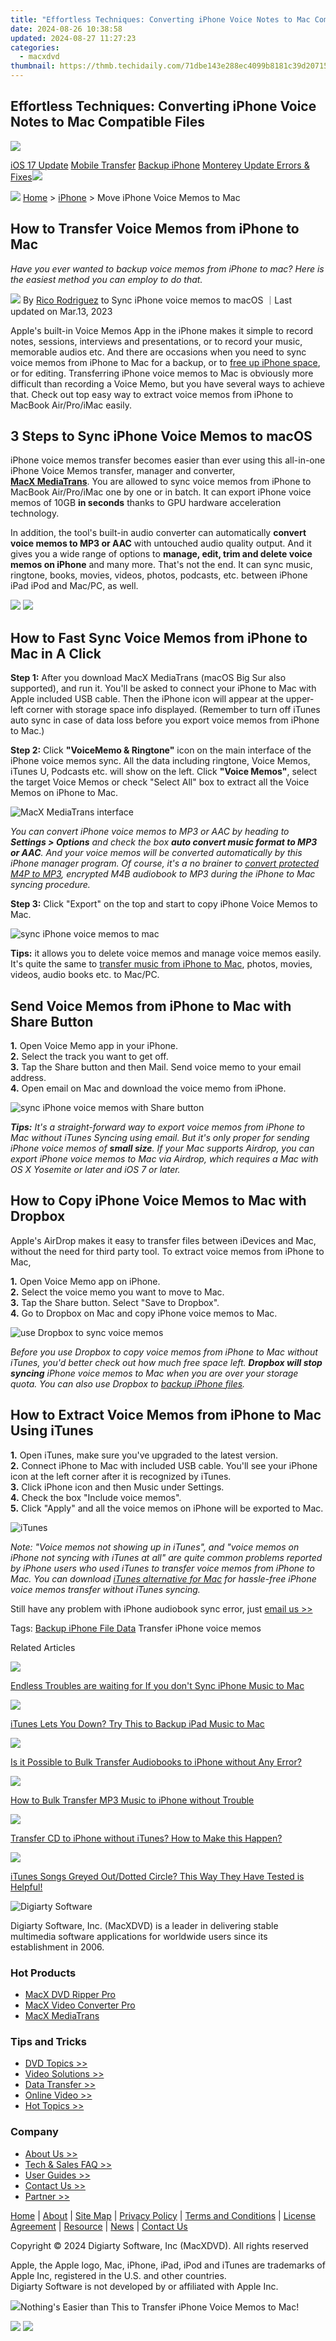 ```yaml
---
title: "Effortless Techniques: Converting iPhone Voice Notes to Mac Compatible Files"
date: 2024-08-26 10:38:58
updated: 2024-08-27 11:27:23
categories:
  - macxdvd
thumbnail: https://thmb.techidaily.com/71dbe143e288ec4099b8181c39d20715dbe7d69222a673d777b92948de77c3fd.jpg
---
```


## Effortless Techniques: Converting iPhone Voice Notes to Mac Compatible Files

[![](https://www.macxdvd.com/mobile/../image-style/new-seo/icon10.png)](https://tools.techidaily.com/macxdvd/products/)

[iOS 17 Update](https://tools.techidaily.com/macxdvd/products/) [Mobile Transfer](https://tools.techidaily.com/macxdvd/products/) [Backup iPhone](https://tools.techidaily.com/macxdvd/products/) [Monterey Update Errors & Fixes](https://tools.techidaily.com/macxdvd/products/)![](https://www.macxdvd.com/mobile/article-image/hot.gif) 



![](https://www.macxdvd.com/mobile/../image-style/new-seo/icon7.png) [Home](https://tools.techidaily.com/macxdvd/products/) \> [iPhone](https://tools.techidaily.com/macxdvd/products/) \> Move iPhone Voice Memos to Mac

## How to Transfer Voice Memos from iPhone to Mac



_Have you ever wanted to backup voice memos from iPhone to mac? Here is the easiest method you can employ to do that._ 

![](https://www.macxdvd.com/mobile/../image-style/new-seo/icon6.png) By [Rico Rodriguez](https://www.linkedin.com/in/rico-rodriguez-06815a104/) to Sync iPhone voice memos to macOS ｜Last updated on Mar.13, 2023

Apple's built-in Voice Memos App in the iPhone makes it simple to record notes, sessions, interviews and presentations, or to record your music, memorable audios etc. And there are occasions when you need to sync voice memos from iPhone to Mac for a backup, or to [free up iPhone space](https://tools.techidaily.com/macxdvd/products/), or for editing. Transferring iPhone voice memos to Mac is obviously more difficult than recording a Voice Memo, but you have several ways to achieve that. Check out top easy way to extract voice memos from iPhone to MacBook Air/Pro/iMac easily. 

## 3 Steps to Sync iPhone Voice Memos to macOS

iPhone voice memos transfer becomes easier than ever using this all-in-one iPhone Voice Memos transfer, manager and converter,   
**[MacX MediaTrans](https://tools.techidaily.com/macxdvd/products/)**. You are allowed to sync voice memos from iPhone to MacBook Air/Pro/iMac one by one or in batch. It can export iPhone voice memos of 10GB **in seconds** thanks to GPU hardware acceleration technology.

 In addition, the tool's built-in audio converter can automatically **convert voice memos to MP3 or AAC** with untouched audio quality output. And it gives you a wide range of options to **manage, edit, trim and delete voice memos on iPhone** and many more. That's not the end. It can sync music, ringtone, books, movies, videos, photos, podcasts, etc. between iPhone iPad iPod and Mac/PC, as well.

[![](https://www.macxdvd.com/mobile/../image-style/new-seo/btn-mac.png)](https://tools.techidaily.com/macxdvd/products/) [![](https://www.macxdvd.com/mobile/../image-style/new-seo/btn-win.png)](https://tools.techidaily.com/winxdvd/products/) 

## How to Fast Sync Voice Memos from iPhone to Mac in A Click

**Step 1:** After you download MacX MediaTrans (macOS Big Sur also supported), and run it. You'll be asked to connect your iPhone to Mac with Apple included USB cable. Then the iPhone icon will appear at the upper-left corner with storage space info displayed. (Remember to turn off iTunes auto sync in case of data loss before you export voice memos from iPhone to Mac.) 

**Step 2:** Click **"VoiceMemo & Ringtone"** icon on the main interface of the iPhone voice memos sync. All the data including ringtone, Voice Memos, iTunes U, Podcasts etc. will show on the left. Click **"Voice Memos"**, select the target Voice Memos or check "Select All" box to extract all the Voice Memos on iPhone to Mac.

![MacX MediaTrans interface](https://www.macxdvd.com/mobile/article-image/itunes-alternative-mt.jpg)

_You can convert iPhone voice memos to MP3 or AAC by heading to **Settings > Options** and check the box **auto convert music format to MP3 or AAC**. And your voice memos will be converted automatically by this iPhone manager program. Of course, it's a no brainer to [convert protected M4P to MP3](https://tools.techidaily.com/macxdvd/products/), encrypted M4B audiobook to MP3 during the iPhone to Mac syncing procedure._

**Step 3:** Click "Export" on the top and start to copy iPhone Voice Memos to Mac. 

![sync iPhone voice memos to mac](https://www.macxdvd.com/mobile/article-image/voice-memos-1.png)

 **Tips:** it allows you to delete voice memos and manage voice memos easily. It's quite the same to [transfer music from iPhone to Mac](https://tools.techidaily.com/macxdvd/products/), photos, movies, videos, audio books etc. to Mac/PC. 

## Send Voice Memos from iPhone to Mac with Share Button

**1.** Open Voice Memo app in your iPhone.   
**2.** Select the track you want to get off.  
**3\.** Tap the Share button and then Mail. Send voice memo to your email address.  
**4.** Open email on Mac and download the voice memo from iPhone. 

![sync iPhone voice memos with Share button](https://www.macxdvd.com/mobile/article-image/transfer-voice-memos-from-iphone-to-mac-1.jpg)

_**Tips:** It's a straight-forward way to export voice memos from iPhone to Mac without iTunes Syncing using email. But it's only proper for sending iPhone voice memos of **small size**. If your Mac supports Airdrop, you can export iPhone voice memos to Mac via Airdrop, which requires a Mac with OS X Yosemite or later and iOS 7 or later._ 

## How to Copy iPhone Voice Memos to Mac with Dropbox

 Apple's AirDrop makes it easy to transfer files between iDevices and Mac, without the need for third party tool. To extract voice memos from iPhone to Mac,

**1.** Open Voice Memo app on iPhone.   
**2.** Select the voice memo you want to move to Mac.   
**3.** Tap the Share button. Select "Save to Dropbox".   
**4.** Go to Dropbox on Mac and copy iPhone voice memos to Mac. 

![use Dropbox to sync voice memos](https://www.macxdvd.com/mobile/article-image/transfer-voice-memos-from-iphone-to-mac-2.jpg)

_Before you use Dropbox to copy voice memos from iPhone to Mac without iTunes, you'd better check out how much free space left. **Dropbox will stop syncing** iPhone voice memos to Mac when you are over your storage quota. You can also use Dropbox to [backup iPhone files](https://tools.techidaily.com/macxdvd/products/)._

## How to Extract Voice Memos from iPhone to Mac Using iTunes

**1.** Open iTunes, make sure you've upgraded to the latest version.  
**2.** Connect iPhone to Mac with included USB cable. You'll see your iPhone icon at the left corner after it is recognized by iTunes.  
**3.** Click iPhone icon and then Music under Settings.   
**4.** Check the box "Include voice memos".   
**5.** Click "Apply" and all the voice memos on iPhone will be exported to Mac. 

![iTunes](https://www.macxdvd.com/mobile/article-image/transfer-voice-memos-from-iphone-to-mac-3.jpg)

_Note: "Voice memos not showing up in iTunes", and "voice memos on iPhone not syncing with iTunes at all" are quite common problems reported by iPhone users who used iTunes to transfer voice memos from iPhone to Mac. You can download [iTunes alternative for Mac](https://tools.techidaily.com/macxdvd/products/) for hassle-free iPhone voice memos transfer without iTunes syncing._ 

 Still have any problem with iPhone audiobook sync error, just [email us >>](https://tools.techidaily.com/macxdvd/products/)

 Tags: [Backup iPhone File Data](https://tools.techidaily.com/macxdvd/products/) Transfer iPhone voice memos 



Related Articles

![](https://www.macxdvd.com/mobile/../image-style/new-seo/pic7.jpg)

[Endless Troubles are waiting for If you don't Sync iPhone Music to Mac](https://tools.techidaily.com/macxdvd/products/) 

![](https://www.macxdvd.com/mobile/../image-style/new-seo/pic6.jpg)

[iTunes Lets You Down? Try This to Backup iPad Music to Mac](https://tools.techidaily.com/macxdvd/products/) 

![](https://www.macxdvd.com/mobile/../image-style/new-seo/pic5.jpg)

[Is it Possible to Bulk Transfer Audiobooks to iPhone without Any Error?](https://tools.techidaily.com/macxdvd/products/)

![](https://www.macxdvd.com/mobile/../image-style/new-seo/pic4.jpg)

[How to Bulk Transfer MP3 Music to iPhone without Trouble](https://tools.techidaily.com/macxdvd/products/)

![](https://www.macxdvd.com/mobile/../image-style/new-seo/pic3.jpg)

[Transfer CD to iPhone without iTunes? How to Make this Happen?](https://tools.techidaily.com/macxdvd/products/)

![](https://www.macxdvd.com/mobile/../image-style/new-seo/pic2.jpg)

[iTunes Songs Greyed Out/Dotted Circle? This Way They Have Tested is Helpful!](https://tools.techidaily.com/macxdvd/products/)



![Digiarty Software](https://www.macxdvd.com/mobile/../icon/logo.png) 

Digiarty Software, Inc. (MacXDVD) is a leader in delivering stable multimedia software applications for worldwide users since its establishment in 2006.

### Hot Products

* [MacX DVD Ripper Pro](https://tools.techidaily.com/macxdvd/products/)
* [MacX Video Converter Pro](https://tools.techidaily.com/macxdvd/products/)
* [MacX MediaTrans](https://tools.techidaily.com/macxdvd/products/)

### Tips and Tricks

* [DVD Topics >>](https://tools.techidaily.com/macxdvd/products/)
* [Video Solutions >>](https://tools.techidaily.com/macxdvd/products/)
* [Data Transfer >>](https://tools.techidaily.com/macxdvd/products/)
* [Online Video >>](https://tools.techidaily.com/macxdvd/products/)
* [Hot Topics >>](https://tools.techidaily.com/macxdvd/products/)

### Company

* [About Us >>](https://tools.techidaily.com/macxdvd/products/)
* [Tech & Sales FAQ >>](https://tools.techidaily.com/macxdvd/products/)
* [User Guides >>](https://tools.techidaily.com/macxdvd/products/)
* [Contact Us >>](https://tools.techidaily.com/macxdvd/products/)
* [Partner >>](https://tools.techidaily.com/macxdvd/products/)



[Home](https://tools.techidaily.com/macxdvd/products/) | [About](https://tools.techidaily.com/macxdvd/products/) | [Site Map](https://tools.techidaily.com/macxdvd/products/) | [Privacy Policy](https://tools.techidaily.com/macxdvd/products/) | [Terms and Conditions](https://tools.techidaily.com/macxdvd/products/) | [License Agreement](https://tools.techidaily.com/macxdvd/products/) | [Resource](https://tools.techidaily.com/macxdvd/products/) | [News](https://tools.techidaily.com/macxdvd/products/) | [Contact Us](https://tools.techidaily.com/macxdvd/products/)

Copyright © 2024 Digiarty Software, Inc (MacXDVD). All rights reserved

Apple, the Apple logo, Mac, iPhone, iPad, iPod and iTunes are trademarks of Apple Inc, registered in the U.S. and other countries.  
Digiarty Software is not developed by or affiliated with Apple Inc.



![](https://www.macxdvd.com/mobile/../mediatrans/img/icon.png)Nothing's Easier than This to Transfer iPhone Voice Memos to Mac!

[![](https://www.macxdvd.com/mobile/../image-style/new-seo/btn-mac-top.png)](https://tools.techidaily.com/macxdvd/products/) [![](https://www.macxdvd.com/mobile/../image-style/new-seo/btn-win-top.png)](https://tools.techidaily.com/winxdvd/products/)

<ins class="adsbygoogle"
     style="display:block"
     data-ad-format="autorelaxed"
     data-ad-client="ca-pub-7571918770474297"
     data-ad-slot="1223367746"></ins>



<ins class="adsbygoogle"
     style="display:block"
     data-ad-client="ca-pub-7571918770474297"
     data-ad-slot="8358498916"
     data-ad-format="auto"
     data-full-width-responsive="true"></ins>
